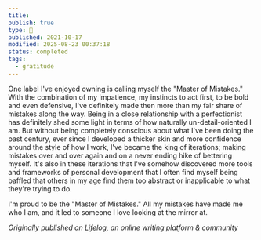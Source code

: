 ```yaml
---
title:
publish: true
type: 🌳
published: 2021-10-17
modified: 2025-08-23 00:37:18
status: completed
tags:
  - gratitude
---
```

One label I've enjoyed owning is calling myself the "Master of Mistakes." With the combination of my impatience, my instincts to act first, to be bold and even defensive, I've definitely made then more than my fair share of mistakes along the way. Being in a close relationship with a perfectionist has definitely shed some light in terms of how naturally un-detail-oriented I am. But without being completely conscious about what I've been doing the past century, ever since I developed a thicker skin and more confidence around the style of how I work, I've became the king of iterations; making mistakes over and over again and on a never ending hike of bettering myself. It's also in these iterations that I've somehow discovered more tools and frameworks of personal development that I often find myself being baffled that others in my age find them too abstract or inapplicable to what they're trying to do.

I'm proud to be the "Master of Mistakes." All my mistakes have made me who I am, and it led to someone I love looking at the mirror at.  

*Originally published on [Lifelog,](https://golifelog.com/) an online writing platform & community*